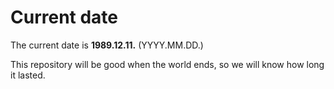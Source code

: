 # Current date

The current date is **1989.12.11.** (YYYY.MM.DD.)

This repository will be good when the world ends, so we will know how long it lasted.